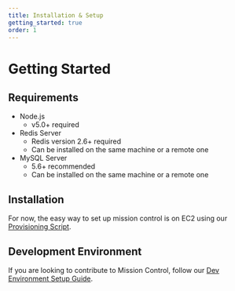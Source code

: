 ```yaml
---
title: Installation & Setup
getting_started: true
order: 1
---
```


# Getting Started

## Requirements

* Node.js
    * v5.0+ required
* Redis Server
    * Redis version 2.6+ required
    * Can be installed on the same machine or a remote one
* MySQL Server
    * 5.6+ recommended
    * Can be installed on the same machine or a remote one

## Installation

For now, the easy way to set up mission control is on EC2 using our [Provisioning Script](https://github.com/space-race/mc-provision).

## Development Environment

If you are looking to contribute to Mission Control, follow our [Dev Environment Setup Guide](/mission-control/docs/development-environment-setup.html).
